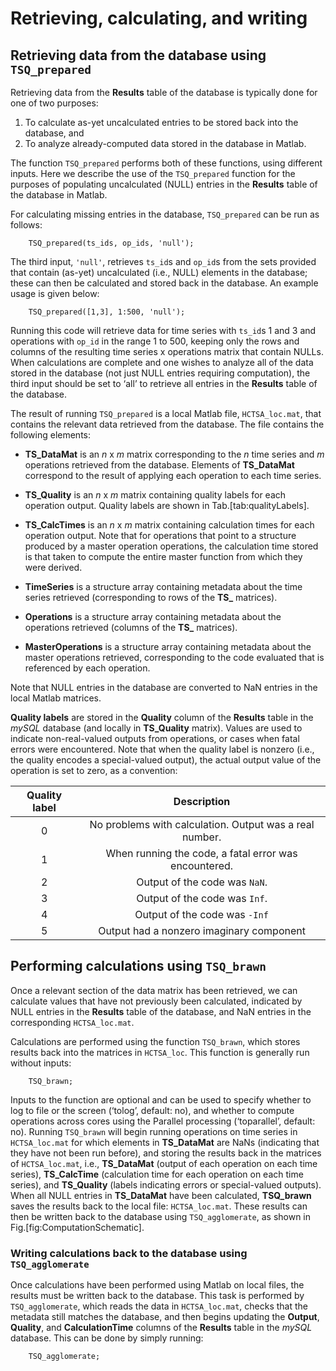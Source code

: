 # Retrieving, calculating, and writing


## Retrieving data from the database using `TSQ_prepared`
<!--{#sec:tsq_prepared}-->

Retrieving data from the **Results** table of the database is typically done for one of two purposes:

1. To calculate as-yet uncalculated entries to be stored back into the database, and
2. To analyze already-computed data stored in the database in Matlab.

The function `TSQ_prepared` performs both of these functions, using different inputs.
Here we describe the use of the `TSQ_prepared` function for the purposes of populating uncalculated (NULL) entries in the **Results** table of the database in Matlab.

For calculating missing entries in the database, `TSQ_prepared` can be run as follows:

        TSQ_prepared(ts_ids, op_ids, 'null');

The third input, `'null'`, retrieves `ts_id`s and `op_id`s from the sets provided that contain (as-yet) uncalculated (i.e., NULL) elements in the database; these can then be calculated and stored back in the database.
An example usage is given below:

        TSQ_prepared([1,3], 1:500, 'null');

Running this code will retrieve data for time series with `ts_id`s 1 and 3 and operations with `op_id` in the range 1 to 500, keeping only the rows and columns of the resulting time series x operations matrix that contain NULLs.
When calculations are complete and one wishes to analyze all of the data stored in the database (not just NULL entries requiring computation), the third input should be set to ‘all’ to retrieve all entries in the **Results** table of the database.

The result of running `TSQ_prepared` is a local Matlab file, `HCTSA_loc.mat`, that contains the relevant data retrieved from the
database. The file contains the following elements:

-   **TS_DataMat** is an *n* x *m* matrix corresponding to the *n* time series and *m* operations retrieved from the database. Elements of **TS\_DataMat** correspond to the result of applying each operation to each time series.

-   **TS_Quality** is an *n* x *m* matrix containing quality labels for each operation output. Quality labels are shown in Tab.[tab:qualityLabels].

-   **TS_CalcTimes** is an *n* x *m* matrix containing calculation times for each operation output. Note that for operations that point to a structure produced by a master operation operations, the calculation time stored is that taken to compute the entire master function from which they were derived.

-   **TimeSeries** is a structure array containing metadata about the time series retrieved (corresponding to rows of the **TS_** matrices).

-   **Operations** is a structure array containing metadata about the operations retrieved (columns of the **TS_** matrices).

-   **MasterOperations** is a structure array containing metadata about the master operations retrieved, corresponding to the code evaluated that is referenced by each operation.

Note that NULL entries in the database are converted to NaN entries in the local Matlab matrices.

**Quality labels** are stored in the **Quality** column of the **Results** table in the *mySQL* database (and locally in **TS_Quality** matrix).
Values are used to indicate non-real-valued outputs from operations, or cases when fatal errors were encountered.
Note that when the quality label is nonzero (i.e., the quality encodes a special-valued output), the actual output value of the operation is set to zero, as a convention:


| **Quality label** | **Description** |
|:-------------:|:-------------:|
| 0 | No problems with calculation. Output was a real number. |
| 1 | When running the code, a fatal error was encountered. |
| 2 | Output of the code was `NaN`.|
| 3 | Output of the code was `Inf`. |
| 4 | Output of the code was `-Inf` |
| 5 | Output had a nonzero imaginary component |

<!-- **Quality labels**. These are stored in the **Quality** column of
  the **Results** table in the *mySQL* database (and
  locally in **TS_Quality** matrix). Values are used to indicate
  non-real-valued outputs from operations, or cases when fatal errors
  were encountered. Note that when the quality label is nonzero (i.e.,
  the quality encodes a special-valued output), the actual output value
  of the operation is set to zero, as a convention.<span
  data-label="tab:qualitylabels"></span> -->

## Performing calculations using `TSQ_brawn`
<!--{#sec:performing_calculations}-->

Once a relevant section of the data matrix has been retrieved, we can calculate values that have not previously been calculated, indicated by NULL entries in the **Results** table of the database, and NaN entries in the corresponding `HCTSA_loc.mat`.

Calculations are performed using the function `TSQ_brawn`, which stores results back into the matrices in `HCTSA_loc`. This function is generally run without inputs:

        TSQ_brawn;

Inputs to the function are optional and can be used to specify whether to log to file or the screen (‘tolog’, default: no), and whether to compute operations across cores using the Parallel processing (‘toparallel’, default: no). Running `TSQ_brawn` will begin running operations on time series in `HCTSA_loc.mat` for which elements in **TS\_DataMat** are NaNs (indicating that they have not been run
before), and storing the results back in the matrices of `HCTSA_loc.mat`, i.e., **TS\_DataMat** (output of each operation on each time series), **TS\_CalcTime** (calculation time for each operation on each time series), and **TS\_Quality** (labels indicating errors or special-valued outputs). When all NULL entries in **TS\_DataMat** have been calculated, **TSQ_brawn** saves the results back to the local file: `HCTSA_loc.mat`.
These results can then be written back to the database using `TSQ_agglomerate`, as shown in Fig.[fig:ComputationSchematic].

### Writing calculations back to the database using `TSQ_agglomerate`
<!--{#sec:writingCalcsDatabase}-->

Once calculations have been performed using Matlab on local files, the results must be written back to the database.
This task is performed by `TSQ_agglomerate`, which reads the data in `HCTSA_loc.mat`, checks that the metadata still matches the database, and then begins updating the **Output**, **Quality**, and **CalculationTime** columns of the **Results** table in the *mySQL* database.
This can be done by simply running:

        TSQ_agglomerate;
